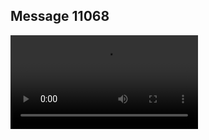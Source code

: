 ## Message 11068



![Video](https://data.iron-swords.co.il/2024/August/26/https://data.iron-swords.co.il/2024/August/26/11068/11068_media.mp4)
